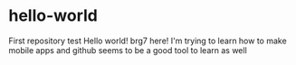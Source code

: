 # hello-world
First repository test
Hello world!
brg7 here! I'm trying to learn how to make mobile apps and github seems to be a good tool to learn as well
